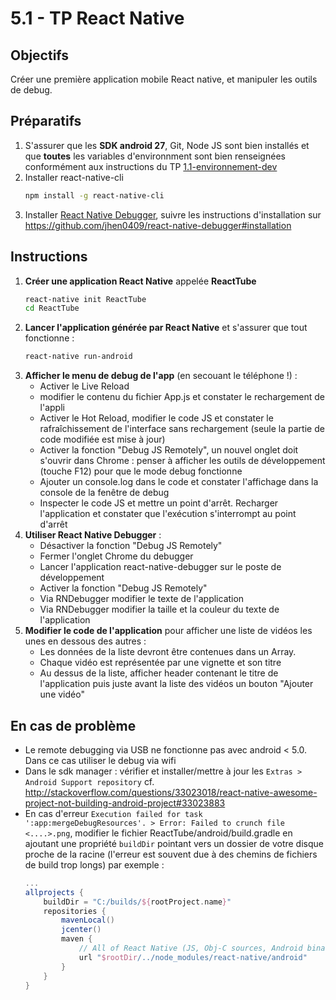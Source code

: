# 5.1 - TP React Native

## Objectifs
Créer une première application mobile React native, et manipuler les outils de debug.

## Préparatifs
1. S'assurer que les **SDK android 27**, Git, Node JS sont bien installés et que **toutes** les variables d'environnment sont bien renseignées conformément aux instructions du TP [1.1-environnement-dev](../1.1-environnement-dev)
2. Installer react-native-cli
	```bash
	npm install -g react-native-cli
	```
3. Installer [React Native Debugger](https://github.com/jhen0409/react-native-debugger), suivre les instructions d'installation sur https://github.com/jhen0409/react-native-debugger#installation

## Instructions
1. **Créer une application React Native** appelée **ReactTube**
	```bash
	react-native init ReactTube
	cd ReactTube
	```
1. **Lancer l'application générée par React Native** et s'assurer que tout fonctionne :
	```bash
	react-native run-android
	```
1. **Afficher le menu de debug de l'app** (en secouant le téléphone !) :
    + Activer le Live Reload
    + modifier le contenu du fichier App.js et constater le rechargement de l'appli
	+ Activer le Hot Reload, modifier le code JS et constater  le rafraîchissement de l'interface sans rechargement (seule la partie de code modifiée est mise à jour)
    + Activer la fonction "Debug JS Remotely", un nouvel onglet doit s'ouvrir dans Chrome : penser à afficher les outils de développement (touche F12) pour que le mode debug fonctionne
    + Ajouter un console.log dans le code et constater l'affichage dans la console de la fenêtre de debug
    + Inspecter le code JS et mettre un point d'arrêt. Recharger l'application et constater que l'exécution s'interrompt au point d'arrêt
1. **Utiliser React Native Debugger** :
 	+ Désactiver la fonction "Debug JS Remotely"
 	+ Fermer l'onglet Chrome du debugger
    + Lancer l'application react-native-debugger sur le poste de développement
    + Activer la fonction "Debug JS Remotely"
    + Via RNDebugger modifier le texte de l'application
    + Via RNDebugger modifier la taille et la couleur du texte de l'application
1. **Modifier le code de l'application** pour afficher une liste de vidéos les unes en dessous des autres :
	+ Les données de la liste devront être contenues dans un Array.
	+ Chaque vidéo est représentée par une vignette et son titre
	+ Au dessus de la liste, afficher header contenant le titre de l'application puis juste avant la liste des vidéos un bouton "Ajouter une vidéo"

## En cas de problème
- Le remote debugging via USB ne fonctionne pas avec android < 5.0. Dans ce cas utiliser le debug via wifi
- Dans le sdk manager : vérifier et installer/mettre à jour les `Extras > Android Support repository` cf. http://stackoverflow.com/questions/33023018/react-native-awesome-project-not-building-android-project#33023883
- En cas d'erreur `Execution failed for task ':app:mergeDebugResources'. > Error: Failed to crunch file <....>.png`, modifier le fichier ReactTube/android/build.gradle en ajoutant une propriété `buildDir` pointant vers un dossier de votre disque proche de la racine (l'erreur est souvent due à des chemins de fichiers de build trop longs) par exemple :
	```gradle
	...
	allprojects {
		buildDir = "C:/builds/${rootProject.name}"
		repositories {
			mavenLocal()
			jcenter()
			maven {
				// All of React Native (JS, Obj-C sources, Android binaries) is installed from npm
				url "$rootDir/../node_modules/react-native/android"
			}
		}
	}
	```